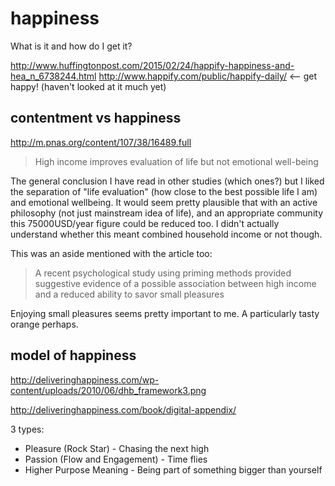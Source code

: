 # happiness

What is it and how do I get it?

http://www.huffingtonpost.com/2015/02/24/happify-happiness-and-hea_n_6738244.html
http://www.happify.com/public/happify-daily/ <-- get happy! (haven't looked at it much yet)

## contentment vs happiness

http://m.pnas.org/content/107/38/16489.full

> High income improves evaluation of life but not emotional well-being

The general conclusion I have read in other studies (which ones?) but I liked the separation of "life evaluation" (how close to the best possible life I am) and emotional wellbeing. It would seem pretty plausible that with an active philosophy (not just mainstream idea of life), and an appropriate community this 75000USD/year figure could be reduced too. I didn't actually understand whether this meant combined household income or not though. 

This was an aside mentioned with the article too:

> A recent psychological study using priming methods provided suggestive evidence of a possible association between high income and a reduced ability to savor small pleasures

Enjoying small pleasures seems pretty important to me. A particularly tasty orange perhaps.

## model of happiness

http://deliveringhappiness.com/wp-content/uploads/2010/06/dhb_framework3.png

http://deliveringhappiness.com/book/digital-appendix/

3 types:

* Pleasure (Rock Star) - Chasing the next high
* Passion (Flow and Engagement) - Time flies
* Higher Purpose Meaning - Being part of something bigger than yourself
